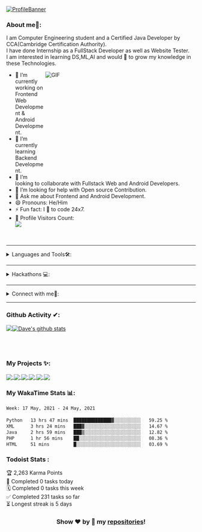 [![ProfileBanner](https://github.com/Davekibh/Davekibh/blob/main/Images/Banner%20Image.png)](https://Davekibh.github.io)

### About me🧑:
I am Computer Engineering student and a Certified Java Developer by CCA(Cambridge Certification Authority).<br/>
I have done Internship as a FullStack Developer as well as Website Tester.<br/>
I am interested in learning DS,ML,AI and would 💖 to grow my knowledge in these Technologies.

<img align="right" alt="GIF" src="https://res.cloudinary.com/emishalabs/image/upload/q_80/v1612203030/UtkalHacks%203.0/camputer-image_zmpt7b.webp" width="400" height="280" />

- 🔭 I’m currently working on Frontend Web Development & Android Development.
- 🌱 I’m currently learning Backend Development.
- 👯 I’m looking to collaborate with Fullstack Web and Android Developers.
- 🤔 I’m looking for help with Open source Contribution.
- 💬 Ask me about Frontend and Android Development.
- 😄 Pronouns: He/Him
- ⚡ Fun fact: I 💖 to code 24x7.
- 🎢 Profile Visitors Count:  
![](https://visitor-badge.glitch.me/badge?page_id=Davekibh.Davekibh)

<br/>

---

<details>
<summary>
Languages and Tools🛠:
</summary>
  <br/>
<code><img height="20" src="https://raw.githubusercontent.com/github/explore/80688e429a7d4ef2fca1e82350fe8e3517d3494d/topics/html/html.png"></code>
<code><img height="20" src="https://raw.githubusercontent.com/github/explore/80688e429a7d4ef2fca1e82350fe8e3517d3494d/topics/css/css.png"></code>
<code><img height="20" src="https://raw.githubusercontent.com/github/explore/80688e429a7d4ef2fca1e82350fe8e3517d3494d/topics/javascript/javascript.png"></code>
<code><img height="20" src="https://raw.githubusercontent.com/github/explore/80688e429a7d4ef2fca1e82350fe8e3517d3494d/topics/android/android.png"></code>
<code><img height="20" src="https://raw.githubusercontent.com/github/explore/80688e429a7d4ef2fca1e82350fe8e3517d3494d/topics/react/react.png"></code> 
<code><img height="20" src="https://raw.githubusercontent.com/github/explore/80688e429a7d4ef2fca1e82350fe8e3517d3494d/topics/nodejs/nodejs.png"></code>
<code><img height="20" src="https://raw.githubusercontent.com/github/explore/80688e429a7d4ef2fca1e82350fe8e3517d3494d/topics/git/git.png"></code>
<code><img height="20" src="https://avatars.githubusercontent.com/u/9919?s=200&v=4"></code>
<code><img height="20" src="https://raw.githubusercontent.com/github/explore/80688e429a7d4ef2fca1e82350fe8e3517d3494d/topics/mysql/mysql.png"></code>
<code><img height="20" src="https://raw.githubusercontent.com/github/explore/80688e429a7d4ef2fca1e82350fe8e3517d3494d/topics/firebase/firebase.png"></code>
<code><img height="20" src="https://upload.wikimedia.org/wikipedia/commons/thumb/b/b2/Bootstrap_logo.svg/1024px-Bootstrap_logo.svg.png"></code>
<code><img height="20" src="https://cdn.iconscout.com/icon/free/png-512/c-programming-569564.png"></code>
<code><img height="20" src="https://e7.pngegg.com/pngimages/46/626/png-clipart-c-logo-the-c-programming-language-computer-icons-computer-programming-source-code-programming-miscellaneous-template.png"></code>
<code><img height="20" src="https://upload.wikimedia.org/wikipedia/en/d/d2/Sublime_Text_3_logo.png"></code>
<code><img height="20" src="https://banner2.cleanpng.com/20181122/krs/kisspng-java-programming-language-selenium-computer-softwa-july-2-16-halab-4-dev-5bf78387a7bb41.028192901542947719687.jpg"></code>
<code><img height="20" src="https://upload.wikimedia.org/wikipedia/commons/thumb/9/9a/Visual_Studio_Code_1.35_icon.svg/1024px-Visual_Studio_Code_1.35_icon.svg.png"></code>
</details>

---

<details>
<summary> Hackathons 💻: </summary>
  
<br/>

SIH 2020                   <br>
Def Hacks | Global 2.0     <br>
Octa Hacks 3.0             <br>
HackSRM 3.0             
UniHack                 
NextStep Hacks         
Hack With CW            
ThetaHacks I            
HoyaHacks 2021
</details>

---

<details>
<summary> Connect with me🤝: </summary>  

<br/>

<a href="https://t.me/Dave_bhandari">
  <img align="left" alt="Dave's Telegram" width="22px" src="https://web.telegram.org/img/logo_share.png" />
</a>

<a href="https://github.com/Davekibh">
  <img align="left" alt="Dave's Github" width="22px" src="https://avatars.githubusercontent.com/u/9919?s=200&v=4" />
</a>

<a href="https://instagram.com/Dave_bhandari/">
  <img align="left" alt="Dave's Instagram" width="22px" src="https://upload.wikimedia.org/wikipedia/commons/thumb/a/a5/Instagram_icon.png/600px-Instagram_icon.png" />
</a>

<a href="https://www.facebook.com/people/Dave-Bhandari/100005906536571">
  <img align="left" alt="Dave's Facebook" width="22px" src="https://facebookbrand.com/wp-content/uploads/2019/04/f_logo_RGB-Hex-Blue_512.png?w=512&h=512" />
</a>

<a href="https://twitter.com/dave_bhandari">
  <img align="left" alt="Dave's Twitter" width="22px" src="https://cdn2.iconfinder.com/data/icons/metro-uinvert-dock/256/Twitter_NEW.png" />
</a>

<a href="https://linkedin.com/in/dave-bhandari-4a74761a7/">
  <img align="left" alt="Dave's Linkdein" width="22px" src="https://cdn3.iconfinder.com/data/icons/inficons/512/linkedin.png" />
</a>

<a href="https://devpost.com/dave_bh?ref_content=user-portfolio&ref_feature=portfolio&ref_medium=global-nav">
  <img align="left" alt="Dave's Devpost" width="22px" src="https://pbs.twimg.com/profile_images/625987202909085696/KKYbLP8y.jpg" />
</a>

<a href="https://devfolio.co/@Davekibh">
  <img align="left" alt="Dave's Devfolio" width="22px" src="https://pbs.twimg.com/profile_images/1212398116101472257/VVvZ_m4A.png" />
</a>

<br/>

</details>

---

### Github Activity ✔:

<a href="https://github.com/Davekibh">
  <img align="left" src="https://github-readme-stats.vercel.app/api/top-langs/?username=Davekibh&theme=tokyonight" />
  </a>

<a href="https://github.com/Davekibh">
 <img align="center" src="https://github-readme-stats.vercel.app/api?username=Davekibh&show_icons=true&theme=tokyonight&line_height=27" alt="Dave's github stats"/>
</a>

<br/>
<br/>
<br/>
<br>

### My Projects ✨:
  
<a href="https://github.com/Davekibh/Background-generator">
  <img align="center" src="https://github-readme-stats.vercel.app/api/pin/?username=Davekibh&repo=Background-generator&theme=tokyonight" />
</a>

<a href="https://github.com/Davekibh/robofriends">
 <img align="center" src="https://github-readme-stats.vercel.app/api/pin/?username=Davekibh&repo=robofriends&theme=tokyonight" />
</a>

<a href="https://github.com/Davekibh/Picture-Sharing-app">
  <img align="center" src="https://github-readme-stats.vercel.app/api/pin/?username=Davekibh&repo=Picture-Sharing-app&theme=tokyonight" />
</a>

<a href="https://github.com/Davekibh/Chat-app">
 <img align="center" src="https://github-readme-stats.vercel.app/api/pin/?username=Davekibh&repo=Chat-app&theme=tokyonight" />
</a>

<a href="https://github.com/Davekibh/Quiz-App">
 <img align="center" src="https://github-readme-stats.vercel.app/api/pin/?username=Davekibh&repo=Quiz-App&theme=tokyonight" />
</a>

<a href="https://github.com/Davekibh/Quiz-Admin-App">
 <img align="center" src="https://github-readme-stats.vercel.app/api/pin/?username=Davekibh&repo=Quiz-Admin-App&theme=tokyonight" />
</a>

### My WakaTime Stats 📊:

<!--START_SECTION:waka-->
```text
Week: 17 May, 2021 - 24 May, 2021

Python   13 hrs 47 mins  ██████████████▓░░░░░░░░░░   59.25 % 
XML      3 hrs 24 mins   ███▓░░░░░░░░░░░░░░░░░░░░░   14.67 % 
Java     2 hrs 59 mins   ███▒░░░░░░░░░░░░░░░░░░░░░   12.82 % 
PHP      1 hr 56 mins    ██░░░░░░░░░░░░░░░░░░░░░░░   08.36 % 
HTML     51 mins         █░░░░░░░░░░░░░░░░░░░░░░░░   03.69 % 
```
<!--END_SECTION:waka-->

### Todoist Stats :
<!-- TODO-IST:START -->
🏆  2,263 Karma Points           
🌸  Completed 0 tasks today           
🗓  Completed 0 tasks this week           
✅  Completed 231 tasks so far           
⏳  Longest streak is 5 days
<!-- TODO-IST:END -->

<div align="center">
  

### Show ❤️ by 🌟 my [repositories](https://github.com/Davekibh?tab=repositories)!

</div>
